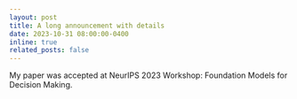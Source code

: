 ```yaml
---
layout: post
title: A long announcement with details
date: 2023-10-31 08:00:00-0400
inline: true
related_posts: false
---
```


My paper was accepted at NeurIPS 2023 Workshop: Foundation Models for Decision Making.  




